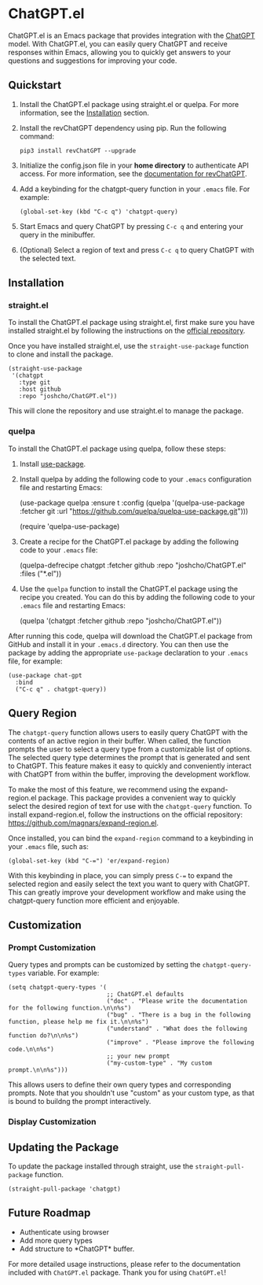 # ChatGPT.el

ChatGPT.el is an Emacs package that provides integration with the [ChatGPT](https://chat.openai.com/chat) model. With ChatGPT.el, you can easily query ChatGPT and receive responses within Emacs, allowing you to quickly get answers to your questions and suggestions for improving your code.


## Quickstart

1.  Install the ChatGPT.el package using straight.el or quelpa. For more information, see the [Installation](#org8eb7662) section.
2.  Install the revChatGPT dependency using pip. Run the following command:

        pip3 install revChatGPT --upgrade
3.  Initialize the config.json file in your **home directory** to authenticate API access. For more information, see the [documentation for revChatGPT](https://github.com/acheong08/ChatGPT/wiki/Setup).
4.  Add a keybinding for the chatgpt-query function in your `.emacs` file. For example:

        (global-set-key (kbd "C-c q") 'chatgpt-query)
5.  Start Emacs and query ChatGPT by pressing `C-c q` and entering your query in the minibuffer.
6.  (Optional) Select a region of text and press `C-c q` to query ChatGPT with the selected text.


<a id="org8eb7662"></a>

## Installation


### straight.el

To install the ChatGPT.el package using straight.el, first make sure you have installed straight.el by following the instructions on the [official repository](https://github.com/raxod502/straight.el).

Once you have installed straight.el, use the `straight-use-package` function to clone and install the package.

    (straight-use-package
     '(chatgpt
       :type git
       :host github
       :repo "joshcho/ChatGPT.el"))

This will clone the repository and use straight.el to manage the package.


### quelpa

To install the ChatGPT.el package using quelpa, follow these steps:

1.  Install [use-package](https://github.com/jwiegley/use-package).
2.  Install quelpa by adding the following code to your `.emacs` configuration file and restarting Emacs:

    (use-package quelpa
      :ensure t
      :config
      (quelpa
       '(quelpa-use-package
         :fetcher git
         :url "https://github.com/quelpa/quelpa-use-package.git")))

    (require 'quelpa-use-package)

1.  Create a recipe for the ChatGPT.el package by adding the following code to your `.emacs` file:

    (quelpa-defrecipe chatgpt
      :fetcher github
      :repo "joshcho/ChatGPT.el"
      :files ("*.el"))

1.  Use the `quelpa` function to install the ChatGPT.el package using the recipe you created. You can do this by adding the following code to your `.emacs` file and restarting Emacs:

    (quelpa '(chatgpt :fetcher github :repo "joshcho/ChatGPT.el"))

After running this code, quelpa will download the ChatGPT.el package from GitHub and install it in your `.emacs.d` directory. You can then use the package by adding the appropriate `use-package` declaration to your `.emacs` file, for example:

    (use-package chat-gpt
      :bind
      ("C-c q" . chatgpt-query))


## Query Region

The `chatgpt-query` function allows users to easily query ChatGPT with the contents of an active region in their buffer. When called, the function prompts the user to select a query type from a customizable list of options. The selected query type determines the prompt that is generated and sent to ChatGPT. This feature makes it easy to quickly and conveniently interact with ChatGPT from within the buffer, improving the development workflow.

To make the most of this feature, we recommend using the expand-region.el package. This package provides a convenient way to quickly select the desired region of text for use with the `chatgpt-query` function. To install expand-region.el, follow the instructions on the official repository: <https://github.com/magnars/expand-region.el>.

Once installed, you can bind the `expand-region` command to a keybinding in your `.emacs` file, such as:

    (global-set-key (kbd "C-=") 'er/expand-region)

With this keybinding in place, you can simply press `C-=` to expand the selected region and easily select the text you want to query with ChatGPT. This can greatly improve your development workflow and make using the chatgpt-query function more efficient and enjoyable.


## Customization


### Prompt Customization

Query types and prompts can be customized by setting the `chatgpt-query-types` variable. For example:

    (setq chatgpt-query-types '(
                                ;; ChatGPT.el defaults
                                ("doc" . "Please write the documentation for the following function.\n\n%s")
                                ("bug" . "There is a bug in the following function, please help me fix it.\n\n%s")
                                ("understand" . "What does the following function do?\n\n%s")
                                ("improve" . "Please improve the following code.\n\n%s")
                                ;; your new prompt
                                ("my-custom-type" . "My custom prompt.\n\n%s")))

This allows users to define their own query types and corresponding prompts. Note that you shouldn't use "custom" as your custom type, as that is bound to buildng the prompt interactively.


### Display Customization


## Updating the Package

To update the package installed through straight, use the `straight-pull-package` function.

    (straight-pull-package 'chatgpt)


## Future Roadmap

-   Authenticate using browser
-   Add more query types
-   Add structure to \*ChatGPT\* buffer.

For more detailed usage instructions, please refer to the documentation included with `ChatGPT.el` package. Thank you for using `ChatGPT.el`!
